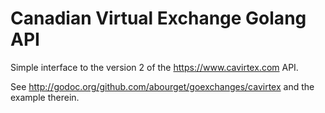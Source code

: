 Canadian Virtual Exchange Golang API
====================================

Simple interface to the version 2 of the https://www.cavirtex.com API.

See http://godoc.org/github.com/abourget/goexchanges/cavirtex and the
example therein.

